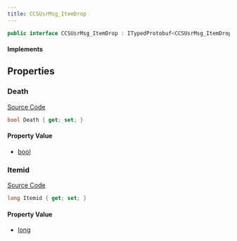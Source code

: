 ```yaml
---
title: CCSUsrMsg_ItemDrop
---
```


```csharp
public interface CCSUsrMsg_ItemDrop : ITypedProtobuf<CCSUsrMsg_ItemDrop>, INativeHandle, INetMessage<CCSUsrMsg_ItemDrop>, IDisposable
```

#### Implements

## Properties

### Death

[Source Code](https://github.com/swiftly-solution/swiftlys2/blob/beta/managed/src/SwiftlyS2.Generated/Protobufs/Interfaces/CCSUsrMsg_ItemDrop.cs#L21)

```csharp
bool Death { get; set; }
```

#### Property Value

- [bool](https://learn.microsoft.com/dotnet/api/system.boolean)

### Itemid

[Source Code](https://github.com/swiftly-solution/swiftlys2/blob/beta/managed/src/SwiftlyS2.Generated/Protobufs/Interfaces/CCSUsrMsg_ItemDrop.cs#L18)

```csharp
long Itemid { get; set; }
```

#### Property Value

- [long](https://learn.microsoft.com/dotnet/api/system.int64)

